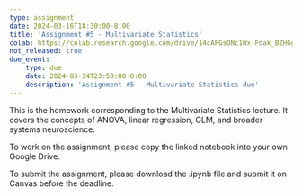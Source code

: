 ```yaml
---
type: assignment
date: 2024-03-16T18:30:00-8:00
title: 'Assignment #5 - Multivariate Statistics'
colab: https://colab.research.google.com/drive/14cAFGsONc1Wx-Fdak_BZHGg2od9WMtHr?usp=share_link
not_released: true
due_event: 
    type: due
    date: 2024-03-24T23:59:00-8:00
    description: 'Assignment #5 - Multivariate Statistics due'
---
```

This is the homework corresponding to the Multivariate Statistics lecture. It covers the concepts of ANOVA, linear regression, GLM, and broader systems neuroscience.

To work on the assignment, please copy the linked notebook into your own Google Drive. 

To submit the assignment, please download the .ipynb file and submit it on Canvas before the deadline.
